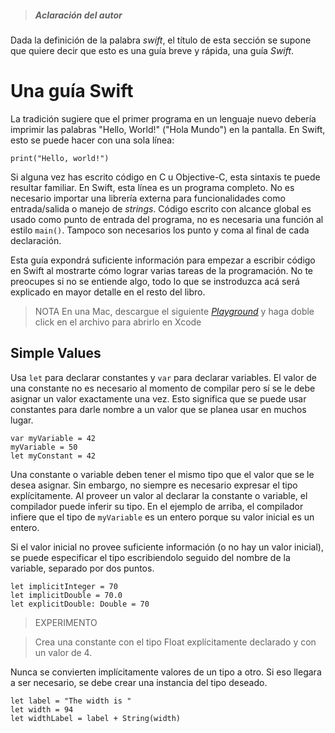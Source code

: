 > ##### Aclaración del autor
Dada la definición de la palabra _swift_, el título de esta sección se supone que quiere decir que esto es una guía breve y rápida, una guía _Swift_.

# Una guía Swift
La tradición sugiere que el primer programa en un lenguaje nuevo debería imprimir las palabras "Hello, World!" ("Hola Mundo") en la pantalla. En Swift, esto se puede hacer con una sola línea:

    print("Hello, world!")

Si alguna vez has escrito código en C u Objective-C, esta sintaxis te puede resultar familiar. En Swift, esta línea es un programa completo. No es necesario importar una librería externa para funcionalidades como entrada/salida o manejo de _strings_. Código escrito con alcance global es usado como punto de entrada del programa, no es necesaria una función al estilo `main()`. Tampoco son necesarios los punto y coma al final de cada declaración.

Esta guía expondrá suficiente información para empezar a escribir código en Swift al mostrarte cómo lograr varias tareas de la programación. No te preocupes si no se entiende algo, todo lo que se instroduzca acá será explicado en mayor detalle en el resto del libro.

> NOTA
> En una Mac, descargue el siguiente [_Playground_](https://developer.apple.com/go/?id=swift-tour) y haga doble click en el archivo para abrirlo en Xcode

## Simple Values
Usa `let` para declarar constantes y `var` para declarar variables. El valor de una constante no es necesario al momento de compilar pero sí se le debe asignar un valor exactamente una vez. Esto significa que se puede usar constantes para darle nombre a un valor que se planea usar en muchos lugar.

    var myVariable = 42
    myVariable = 50
    let myConstant = 42

Una constante o variable deben tener el mismo tipo que el valor que se le desea asignar. Sin embargo, no siempre es necesario expresar el tipo explícitamente. Al proveer un valor al declarar la constante o variable, el compilador puede inferir su tipo. En el ejemplo de arriba, el compilador infiere que el tipo de `myVariable` es un entero porque su valor inicial es un entero.

Si el valor inicial no provee suficiente información (o no hay un valor inicial), se puede especificar el tipo escribiendolo seguido del nombre de la variable, separado por dos puntos.

    let implicitInteger = 70
    let implicitDouble = 70.0
    let explicitDouble: Double = 70

> EXPERIMENTO

> Crea una constante con el tipo Float explícitamente declarado y con un valor de 4.

Nunca se convierten implícitamente valores de un tipo a otro. Si eso llegara a ser necesario, se debe crear una instancia del tipo deseado.

    let label = "The width is "
    let width = 94
    let widthLabel = label + String(width)
